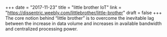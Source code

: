 +++
date = "2017-11-23"
title = "little brother IoT"
link = "https://dissentric.weebly.com/littlebrother/little-brother"
draft = false
+++
The core notion behind “little brother” is to overcome the inevitable lag between the increase in data volume and increases in available bandwidth and centralized processing power.